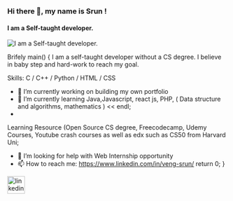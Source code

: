 ### Hi there 👋, my name is Srun !
#### I am a Self-taught developer.
 
![I am a Self-taught developer.](https://raw.githubusercontent.com/WANGZUNN/WANGZUNN/main/banner.png?token=AVSGG6PSDVNBLRRSRN5UNTTBTO6C2)

Brifely main()
{
I am a self-taught developer without a CS degree. I believe in baby step and hard-work to reach my goal.

Skills:  C / C++ / Python / HTML / CSS

- 🔭 I’m currently working on building my own portfolio 
- 🌱 I’m currently learning Java,Javascript, react js, PHP, ( Data structure and algorithms, mathematics ) << endl;
- 
Learning Resource (Open Source CS degree, Freecodecamp, Udemy Courses, Youtube crash courses as well as edx such as CS50 from Harvard Uni;
- 🤔 I’m looking for help with Web Internship opportunity 
- 📫 How to reach me: https://www.linkedin.com/in/veng-srun/ 
return 0; }

[<img src='https://cdn.jsdelivr.net/npm/simple-icons@3.0.1/icons/linkedin.svg' alt='linkedin' height='40'>](https://www.linkedin.com/in/veng-srun/)  

